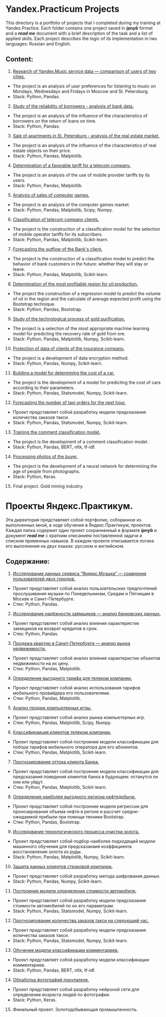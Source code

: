 # Yandex.Practicum Projects

This directory is a portfolio of projects that I completed during my training at Yandex.Practice. Each folder contains one project saved in ***ipnyb*** format and a ***read me*** document with a brief description of the task and a list of applied skills. Each project describes the logic of its implementation in two languages: Russian and English.

## Content:
1. [Research of Yandex.Music service data — comparison of users of two cities.](https://github.com/ArtemNazarovL/Yandex.Practicum.Projects/tree/main/1st_project_music_research)
- The project is an analysis of user preferences for listening to music on Mondays, Wednesdays and Fridays in Moscow and St. Petersburg.
- Stack: Python, Pandas.
2. [Study of the reliability of borrowers - analysis of bank data.](https://github.com/ArtemNazarovL/Yandex.Practicum.Projects/tree/main/2nd_project_borrowers_research)
- The project is an analysis of the influence of the characteristics of borrowers on the return of loans on time.
- Stack: Python, Pandas.
3. [Sale of apartments in St. Petersburg - analysis of the real estate market.](https://github.com/ArtemNazarovL/Yandex.Practicum.Projects/tree/main/3rd_project_real_estate)
- The project is an analysis of the influence of the characteristics of real estate objects on their price.
- Stack: Python, Pandas, Matplotlib.
4. [Determination of a favorable tariff for a telecom company.](https://github.com/ArtemNazarovL/Yandex.Practicum.Projects/tree/main/4th_project_mobile_provider)
- The project is an analysis of the use of mobile provider tariffs by its users.
- Stack: Python, Pandas, Matplotlib.
5. [Analysis of sales of computer games.](https://github.com/ArtemNazarovL/Yandex.Practicum.Projects/tree/main/5th_project_games)
- The project is an analysis of the computer games market.
- Stack: Python, Pandas, Matplotlib, Scipy, Numpy.
6. [Classification of telecom company clients.](https://github.com/ArtemNazarovL/Yandex.Practicum.Projects/tree/main/6th_project_tariff_recomendation)
- The project is the construction of a classification model for the selection of mobile operator tariffs for its subscribers.
- Stack: Python, Pandas, Matplotlib, Scikit-learn.
7. [Forecasting the outflow of the Bank's client.](https://github.com/ArtemNazarovL/Yandex.Practicum.Projects/tree/main/7th_project_customers_charn)
- The project is the construction of a classification model to predict the behavior of bank customers in the future: whether they will stay or leave.
- Stack: Python, Pandas, Matplotlib, Scikit-learn.
8. [Determination of the most profitable region for oil production.](https://github.com/ArtemNazarovL/Yandex.Practicum.Projects/tree/main/8th_project_oil_well)
- The project the construction of a regression model to predict the volume of oil in the region and the calculate of average expected profit using the Bootstrap technique.
- Stack: Python, Pandas, Bootstrap.
9. [Study of the technological process of gold purification.](https://github.com/ArtemNazarovL/Yandex.Practicum.Projects/tree/main/9th_project_gold_mining)
- The project is a selection of the most appropriate machine learning model for predicting the recovery rate of gold from ore.
- Stack: Python, Pandas, Matplotlib, Numpy, Scikit-learn.
10. [Protection of data of clients of the insurance company.](https://github.com/ArtemNazarovL/Yandex.Practicum.Projects/tree/main/10th_project_protection_personal_data)
- The project is a development of data encryption method.
- Stack: Python, Pandas, Numpy, Scikit-learn.
11. [Building a model for determining the cost of a car.](https://github.com/ArtemNazarovL/Yandex.Practicum.Projects/tree/main/11th_project_auto)
- The project is the development of a model for predicting the cost of cars according to their parameters.
- Stack: Python, Pandas, Statsmodel, Numpy, Scikit-learn.
12. [Forecasting the number of taxi orders for the next hour.](https://github.com/ArtemNazarovL/Yandex.Practicum.Projects/tree/main/12th_project_taxi)
- Проект представляет собой разработку модели предсказания количества заказов такси.
- Stack: Python, Pandas, Statsmodel, Numpy, Scikit-learn.
13. [Training the comment classification model.](https://github.com/ArtemNazarovL/Yandex.Practicum.Projects/tree/main/13th_project_comments)
- The project is the development of a comment classification model.
- Stack: Python, Pandas, BERT, nltk, tf-idf.
14. [Processing photos of the buyer.](https://github.com/ArtemNazarovL/Yandex.Practicum.Projects/tree/main/14th_project_photo)
- The project is the development of a neural network for determining the age of people from photographs.
- Stack: Python, Keras.
15. Final project. Gold mining industry.


# Проекты Яндекс.Практикум.

Эта директория представляет собой портфолио, соборанное из выполненных мной, в ходе обучения в Яндекс.Практикум, проектов. Каждая папка содержит один проект сохранненный в формате ***ipnyb*** и документ ***read me*** с кратким описанием поставленной задачи и списком применных навыков. В каждом проекте описывается логика его выполнения на двух языках: русском и английском. 

## Содержание:
1. [Исследование данных сервиса “Яндекс.Музыка” — сравнение пользователей двух городов.](https://github.com/ArtemNazarovL/Yandex.Practicum.Projects/tree/main/1st_project_music_research)
- Проект представляет собой анализ пользовтельских предпочтений прослушивания музыки по Понедельникам, Средам и Пятницам в Москве и Санкт-Петербурге.
- Стек: Python, Pandas.
2. [Исследование надёжности заёмщиков — анализ банковских данных.](https://github.com/ArtemNazarovL/Yandex.Practicum.Projects/tree/main/2nd_project_borrowers_research)
- Проект представляет собой анализ влияния характеристик заемщиков на возврат кредитов в срок.
- Стек: Python, Pandas.
3. [Продажа квартир в Санкт-Петербурге — анализ рынка недвижимости.](https://github.com/ArtemNazarovL/Yandex.Practicum.Projects/tree/main/3rd_project_real_estate)
- Проект представляет собой анализ влияния характеристик объектов недвижимости на их цену.
- Стек: Python, Pandas, Matplotlib.
4. [Определение выгодного тарифа для телеком компании.](https://github.com/ArtemNazarovL/Yandex.Practicum.Projects/tree/main/4th_project_mobile_provider)
- Проект представляет собой анализ использования тарифов мобильного провайдера его пользователями.
- Стек: Python, Pandas, Matplotlib.
5. [Анализ продаж компьютерных игры.](https://github.com/ArtemNazarovL/Yandex.Practicum.Projects/tree/main/5th_project_games)
- Проект представляет собой анализ рынка компьютерных игр.
- Стек: Python, Pandas, Matplotlib, Scipy, Numpy.
6. [Классификаиция клиентов телеком компании.](https://github.com/ArtemNazarovL/Yandex.Practicum.Projects/tree/main/6th_project_tariff_recomendation)
- Проект представляет собой построение модели классификации для побора тарифов мобильного оператора для его абонентов.
- Стек: Python, Pandas, Matplotlib, Scikit-learn.
7. [Прогнозирование оттока клиента Банка.](https://github.com/ArtemNazarovL/Yandex.Practicum.Projects/tree/main/7th_project_customers_charn)
- Проект представляет собой построение модели классификации для предсказания поведения клиентов банка в будующем: останутся ли они или уйдут.
- Стек: Python, Pandas, Matplotlib, Scikit-learn.
8. [Определение наиболее выгодного региона нефтедобычи.](https://github.com/ArtemNazarovL/Yandex.Practicum.Projects/tree/main/8th_project_oil_well)
- Проект представляет собой построение модели регрессии для пронозирования объема нефти в регоне и рассчет средне-ожидаемой прибыли при помощи техники Bootstrap.
- Стек: Python, Pandas, Bootstrap.
9. [Исследование технологического процесса очистки золота.](https://github.com/ArtemNazarovL/Yandex.Practicum.Projects/tree/main/9th_project_gold_mining)
- Проект представляет собой подбор наиболее подходящей модели машинного обучения для предсказанаия коэффициента восстановления золота из руды.
- Stack: Python, Pandas, Matplotlib, Numpy, Scikit-learn.
10. [Защита данных клиентов страховой компании.](https://github.com/ArtemNazarovL/Yandex.Practicum.Projects/tree/main/10th_project_protection_personal_data)
- Проект представляет собой разработку метода шифрования данных.
- Stack: Python, Pandas, Numpy, Scikit-learn.
11. [Построение модели определения стоимости автомобиля.](https://github.com/ArtemNazarovL/Yandex.Practicum.Projects/tree/main/11th_project_auto)
- Проект представляет собой разработку модели предсказания стоимости автомобилей по их его параметрам.
- Stack: Python, Pandas, Statsmodel, Numpy, Scikit-learn.
12. [Прогнозирование количества заказов такси на следующий час.](https://github.com/ArtemNazarovL/Yandex.Practicum.Projects/tree/main/12th_project_taxi)
- Проект представляет собой разработку модели предсказания количества заказов такси.
- Stack: Python, Pandas, Statsmodel, Numpy, Scikit-learn.
13. [Обучение модели классификации комментариев.](https://github.com/ArtemNazarovL/Yandex.Practicum.Projects/tree/main/13th_project_comments)
- Проект представляет собой разработку модели классификации комментариев.
- Stack: Python, Pandas, BERT, nltk, tf-idf.
14. [Обработка фотографий покупателя.](https://github.com/ArtemNazarovL/Yandex.Practicum.Projects/tree/main/14th_project_photo)
- Проект представляет собой разработку нейроной сети для определение возраста людей по фотографии.
- Stack: Python, Keras.
15. Финальный проект. Золотодобывающая промышленность.
